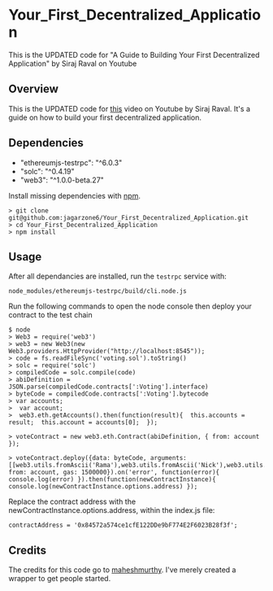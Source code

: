 # Your_First_Decentralized_Application
This is the UPDATED code for "A Guide to Building Your First Decentralized Application" by Siraj Raval on Youtube


## Overview

This is the UPDATED code for [this](https://youtu.be/gSQXq2_j-mw) video on Youtube by Siraj Raval. It's a guide on how to build your first decentralized application. 

## Dependencies

* "ethereumjs-testrpc": "^6.0.3"
* "solc": "^0.4.19"
* "web3": "^1.0.0-beta.27"
    
Install missing dependencies with [npm](https://www.npmjs.com/). 

```
> git clone git@github.com:jagarzone6/Your_First_Decentralized_Application.git
> cd Your_First_Decentralized_Application
> npm install 
```

## Usage

After all dependancies are installed, run the `testrpc` service with:
```
node_modules/ethereumjs-testrpc/build/cli.node.js
```

Run the following commands to open the node console then deploy your contract to the test chain

```
$ node
> Web3 = require('web3')
> web3 = new Web3(new Web3.providers.HttpProvider("http://localhost:8545"));
> code = fs.readFileSync('voting.sol').toString()
> solc = require('solc')
> compiledCode = solc.compile(code)
> abiDefinition = JSON.parse(compiledCode.contracts[':Voting'].interface)
> byteCode = compiledCode.contracts[':Voting'].bytecode
> var accounts;
>  var account;
>  web3.eth.getAccounts().then(function(result){  this.accounts = result;  this.account = accounts[0];  });

> voteContract = new web3.eth.Contract(abiDefinition, { from: account });

> voteContract.deploy({data: byteCode, arguments: [[web3.utils.fromAscii('Rama'),web3.utils.fromAscii('Nick'),web3.utils.fromAscii('Jose')]]}).send({ from: account, gas: 1500000}).on('error', function(error){ console.log(error) }).then(function(newContractInstance){ console.log(newContractInstance.options.address) });
```

Replace the contract address with the newContractInstance.options.address, within the index.js file:

    contractAddress = '0x84572a574ce1cfE122DDe9bF774E2F6023B28f3f';


## Credits

The credits for this code go to [maheshmurthy](https://gist.github.com/maheshmurthy). I've merely created a wrapper to get people started. 
